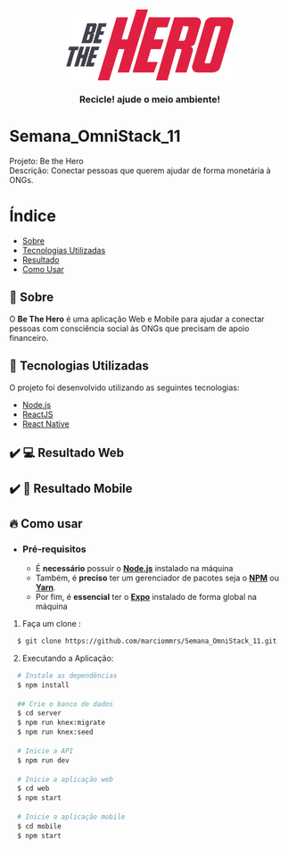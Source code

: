 <h3 align="center">
    <img alt="Logo" title="#logo" width="300px" src="frontend/src/assets/logo.svg">
    <br><br>
    <b>Recicle! ajude o meio ambiente!</b>  
    <br>
</h3>

# Semana_OmniStack_11

Projeto: Be the Hero<br/>
Descrição: Conectar pessoas que querem ajudar de forma monetária à ONGs.


# Índice

- [Sobre](#sobre)
- [Tecnologias Utilizadas](#tecnologias-utilizadas)
- [Resultado](#resultado)
- [Como Usar](#como-usar)

<a id="sobre"></a>
## :bookmark: Sobre
O <strong>Be The Hero</strong> é uma aplicação Web e Mobile para ajudar a conectar pessoas com consciência social às ONGs que precisam de apoio financeiro.

<a id="tecnologias-utilizadas"></a>
## :rocket: Tecnologias Utilizadas

O projeto foi desenvolvido utilizando as seguintes tecnologias:

- [Node.js](https://nodejs.org/en/)
- [ReactJS](https://reactjs.org/)
- [React Native](https://reactnative.dev/)

<a id="resultado"></a>
## :heavy_check_mark: :computer: Resultado Web

## :heavy_check_mark: :iphone: Resultado Mobile

<a id="como-usar"></a>
## :fire: Como usar

- ### **Pré-requisitos**

  - É **necessário** possuir o **[Node.js](https://nodejs.org/en/)** instalado na máquina
  - Também, é **preciso** ter um gerenciador de pacotes seja o **[NPM](https://www.npmjs.com/)** ou **[Yarn](https://yarnpkg.com/)**.
  - Por fim, é **essencial** ter o **[Expo](https://expo.io/)** instalado de forma global na máquina

1. Faça um clone :

```sh
  $ git clone https://github.com/marciommrs/Semana_OmniStack_11.git
```

2. Executando a Aplicação:

```sh
  # Instale as dependências
  $ npm install

  ## Crie o banco de dados
  $ cd server
  $ npm run knex:migrate
  $ npm run knex:seed

  # Inicie a API
  $ npm run dev

  # Inicie a aplicação web
  $ cd web
  $ npm start

  # Inicie a aplicação mobile
  $ cd mobile
  $ npm start
```
